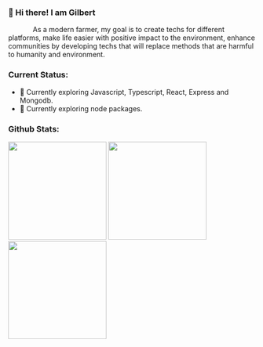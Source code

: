 <div style="display:flex; flex-direction: row;">
    <div>
        <h3>👋 Hi there! I am Gilbert</h3>
        <p style="text-indent: 50px;">
            As a modern farmer, my goal is to create techs for different platforms,
            make life easier with positive impact to the environment, enhance communities
            by developing techs that will replace methods that are harmful to humanity and environment.
        </p>
        <div>
            <h3>Current Status:</h3>
            <ul>
                <li>🔭 Currently exploring Javascript, Typescript, React, Express and Mongodb. 
                </li>
                <li>🌱 Currently exploring node packages. </li>
            </ul>
        </div>
        <div>
            <h3>Github Stats:</h3>
            <!--img width="663"  src="https://activity-graph.herokuapp.com/graph?username=gilbertgit95" />
            <br /-->
            <img height="200" src="https://github-readme-stats.vercel.app/api/top-langs?username=gilbertgit95&layout=compact&theme=transparent" />
            <img height="200" src="https://github-readme-stats.vercel.app/api?username=gilbertgit95&theme=transparent&show_icons=true" />
            <br />
            <img height="200"  src="https://github-readme-streak-stats.herokuapp.com/?user=gilbertgit95&theme=transparent" />
        </div>
    </div>
</div>
